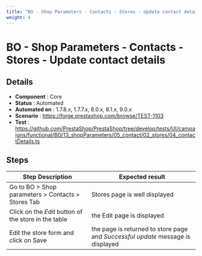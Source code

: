 ```yaml
---
title: "BO - Shop Parameters - Contacts - Stores - Update contact details"
weight: 4
---
```


# BO - Shop Parameters - Contacts - Stores - Update contact details
## Details
* **Component** : Core
* **Status** : Automated
* **Automated on** : 1.7.8.x, 1.7.7.x, 8.0.x, 8.1.x, 9.0.x
* **Scenario** : https://forge.prestashop.com/browse/TEST-1103
* **Test** : https://github.com/PrestaShop/PrestaShop/tree/develop/tests/UI/campaigns/functional/BO/13_shopParameters/05_contact/02_stores/04_contactDetails.ts

## Steps
| Step Description | Expected result |
| ----- | ----- |
| Go to BO > Shop parameters > Contacts > Stores Tab | Stores page is well displayed |
| Click on the *_Edit_* button of the store in the table | the Edit page is displayed |
| Edit the store form and click on Save | the page is returned to store page and _Successful update_ message is displayed |